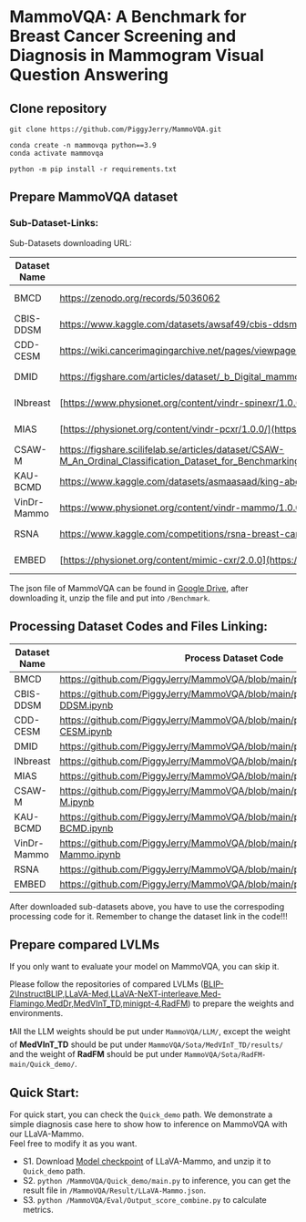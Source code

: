# MammoVQA: A Benchmark for Breast Cancer Screening and Diagnosis in Mammogram Visual Question Answering

## Clone repository
```shell
git clone https://github.com/PiggyJerry/MammoVQA.git

conda create -n mammovqa python==3.9
conda activate mammovqa

python -m pip install -r requirements.txt
```

## Prepare MammoVQA dataset
### Sub-Dataset-Links:
Sub-Datasets downloading URL:
    
| Dataset Name | Link | Access |
|-----|---------------|--------|
| BMCD | https://zenodo.org/records/5036062 | Open Access |
| CBIS-DDSM | https://www.kaggle.com/datasets/awsaf49/cbis-ddsm-breast-cancer-image-dataset | Open Access |
| CDD-CESM | https://wiki.cancerimagingarchive.net/pages/viewpage.action?pageId=109379611#109379611bcab02c187174a288dbcbf95d26179e8 | Open Access |
| DMID | https://figshare.com/articles/dataset/_b_Digital_mammography_Dataset_for_Breast_Cancer_Diagnosis_Research_DMID_b_DMID_rar/24522883 | Open Access |
| INbreast | [https://www.physionet.org/content/vindr-spinexr/1.0.0/](https://www.kaggle.com/datasets/tommyngx/inbreast2012) | Open Access |
| MIAS | [https://physionet.org/content/vindr-pcxr/1.0.0/](https://www.kaggle.com/datasets/kmader/mias-mammography) | Open Access |
| CSAW-M | https://figshare.scilifelab.se/articles/dataset/CSAW-M_An_Ordinal_Classification_Dataset_for_Benchmarking_Mammographic_Masking_of_Cancer/14687271 | Credentialed Access |
| KAU-BCMD | https://www.kaggle.com/datasets/asmaasaad/king-abdulaziz-university-mammogram-dataset?select=Birad5 | Open Access |
| VinDr-Mammo | https://www.physionet.org/content/vindr-mammo/1.0.0/ | Credentialed Access |
| RSNA | https://www.kaggle.com/competitions/rsna-breast-cancer-detection/data | Open Access |
| EMBED | [https://physionet.org/content/mimic-cxr/2.0.0](https://registry.opendata.aws/emory-breast-imaging-dataset-embed/) | Credentialed Access |

The json file of MammoVQA can be found in [Google Drive](https://drive.google.com/file/d/1eXgk5aJy8eHqJQpxbQVSOxnAUXKQRrda/view?usp=drive_link), after downloading it, unzip the file and put into `/Benchmark`.

## Processing Dataset Codes and Files Linking:

| Dataset Name | Process Dataset Code |
|--------------|----------------------|
| BMCD | https://github.com/PiggyJerry/MammoVQA/blob/main/preprocess/BMCD.ipynb |
| CBIS-DDSM | https://github.com/PiggyJerry/MammoVQA/blob/main/preprocess/CBIS-DDSM.ipynb |
| CDD-CESM | https://github.com/PiggyJerry/MammoVQA/blob/main/preprocess/CDD-CESM.ipynb |
| DMID | https://github.com/PiggyJerry/MammoVQA/blob/main/preprocess/DMID.ipynb |
| INbreast | https://github.com/PiggyJerry/MammoVQA/blob/main/preprocess/INbreast.ipynb |
| MIAS | https://github.com/PiggyJerry/MammoVQA/blob/main/preprocess/MIAS.ipynb |
| CSAW-M | https://github.com/PiggyJerry/MammoVQA/blob/main/preprocess/CSAW-M.ipynb |
| KAU-BCMD | https://github.com/PiggyJerry/MammoVQA/blob/main/preprocess/KAU-BCMD.ipynb |
| VinDr-Mammo | https://github.com/PiggyJerry/MammoVQA/blob/main/preprocess/VinDr-Mammo.ipynb |
| RSNA | https://github.com/PiggyJerry/MammoVQA/blob/main/preprocess/rsna.ipynb |
| EMBED | https://github.com/PiggyJerry/MammoVQA/blob/main/preprocess/EMBED.ipynb |

After downloaded sub-datasets above, you have to use the correspoding processing code for it. Remember to change the dataset link in the code!!!

## Prepare compared LVLMs
If you only want to evaluate your model on MammoVQA, you can skip it.

Please follow the repositories of compared LVLMs ([BLIP-2\InstructBLIP](https://github.com/salesforce/LAVIS/tree/main),[LLaVA-Med](https://github.com/microsoft/LLaVA-Med),[LLaVA-NeXT-interleave](https://github.com/LLaVA-VL/LLaVA-NeXT),[Med-Flamingo](https://github.com/snap-stanford/med-flamingo),[MedDr](https://github.com/sunanhe/MedDr),[MedVInT_TD](https://github.com/xiaoman-zhang/PMC-VQA),[minigpt-4](https://github.com/Vision-CAIR/MiniGPT-4),[RadFM](https://github.com/chaoyi-wu/RadFM)) to prepare the weights and environments.

❗All the LLM weights should be put under `MammoVQA/LLM/`, except the weight of **MedVInT_TD** should be put under `MammoVQA/Sota/MedVInT_TD/results/` and the weight of **RadFM** should be put under `MammoVQA/Sota/RadFM-main/Quick_demo/`.

## Quick Start:

For quick start, you can check the `Quick_demo` path.
We demonstrate a simple diagnosis case here to show how to inference on MammoVQA with our LLaVA-Mammo.   
Feel free to modify it as you want.

- S1. Download [Model checkpoint](https://drive.google.com/file/d/1uFCrOTbsvug8YZoHKR7wlvoTSwzB32EY/view?usp=sharing) of LLaVA-Mammo, and unzip it to `Quick_demo` path.
- S2. `python /MammoVQA/Quick_demo/main.py` to inference, you can get the result file in `/MammoVQA/Result/LLaVA-Mammo.json`.
- S3. `python /MammoVQA/Eval/Output_score_combine.py` to calculate metrics.
